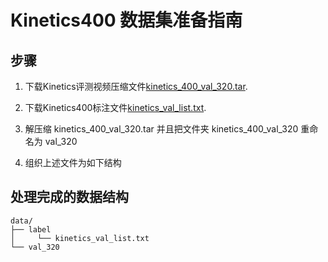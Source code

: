 # Kinetics400 数据集准备指南

## 步骤

1. 下载Kinetics评测视频压缩文件[kinetics_400_val_320.tar](https://mycuhk-my.sharepoint.com/:u:/g/personal/1155136485_link_cuhk_edu_hk/EbXw2WX94J1Hunyt3MWNDJUBz-nHvQYhO9pvKqm6g39PMA?e=a9QldB).

2. 下载Kinetics400标注文件[kinetics_val_list.txt](https://download.openmmlab.com/mmaction/dataset/k400_val/kinetics_val_list.txt).

3. 解压缩 kinetics_400_val_320.tar 并且把文件夹 kinetics_400_val_320 重命名为 val_320

3. 组织上述文件为如下结构

## 处理完成的数据结构

```shell
data/
├── label
│     └── kinetics_val_list.txt
└── val_320
```

